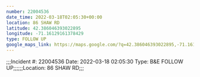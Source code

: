 ```yaml
---
number: 22004536
date_time: 2022-03-18T02:05:30+00:00
location: 86 SHAW RD
latitude: 42.386046393022895
longitude: -71.16129161378429
type: FOLLOW UP
google_maps_link: https://maps.google.com/?q=42.386046393022895,-71.16129161378429
---
```


;;;Incident #: 22004536  Date: 2022-03-18 02:05:30   Type: B&E FOLLOW UP;;;;;;Location: 86 SHAW RD;;;
